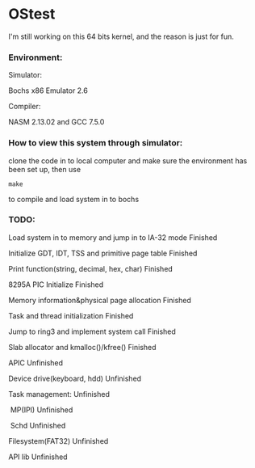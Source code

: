 # OStest

I'm still working on this 64 bits kernel, and the reason is just for fun.

### Environment:

Simulator: 

Bochs x86 Emulator 2.6

Compiler: 

NASM 2.13.02 and GCC 7.5.0



### How to view this system through simulator:

clone the code in to local computer and make sure the environment has been set up, then use

`make`

to compile and load system in to bochs

### TODO:

Load system in to memory and jump in to IA-32 mode					Finished

Initialize GDT, IDT, TSS and primitive page table								Finished

Print function(string, decimal, hex, char)											 Finished

8295A PIC Initialize																				  Finished

Memory information&physical page allocation								 Finished

Task and thread initialization																Finished

Jump to ring3 and implement system call									      Finished

Slab allocator and kmalloc()/kfree()													 Finished

APIC																										   Unfinished

Device drive(keyboard, hdd)																 Unfinished

Task management:																				 Unfinished

​			MP(IPI)																						  Unfinished

​			Schd																							  Unfinished

Filesystem(FAT32)																				  Unfinished

API lib																										Unfinished

